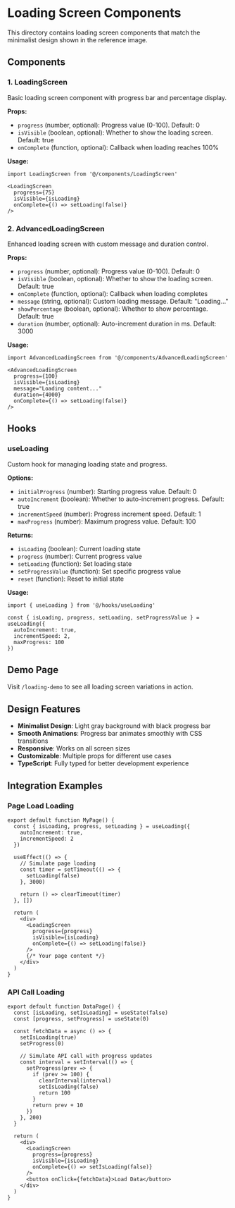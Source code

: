 # Loading Screen Components

This directory contains loading screen components that match the minimalist design shown in the reference image.

## Components

### 1. LoadingScreen
Basic loading screen component with progress bar and percentage display.

**Props:**
- `progress` (number, optional): Progress value (0-100). Default: 0
- `isVisible` (boolean, optional): Whether to show the loading screen. Default: true
- `onComplete` (function, optional): Callback when loading reaches 100%

**Usage:**
```tsx
import LoadingScreen from '@/components/LoadingScreen'

<LoadingScreen 
  progress={75} 
  isVisible={isLoading} 
  onComplete={() => setLoading(false)} 
/>
```

### 2. AdvancedLoadingScreen
Enhanced loading screen with custom message and duration control.

**Props:**
- `progress` (number, optional): Progress value (0-100). Default: 0
- `isVisible` (boolean, optional): Whether to show the loading screen. Default: true
- `onComplete` (function, optional): Callback when loading completes
- `message` (string, optional): Custom loading message. Default: "Loading..."
- `showPercentage` (boolean, optional): Whether to show percentage. Default: true
- `duration` (number, optional): Auto-increment duration in ms. Default: 3000

**Usage:**
```tsx
import AdvancedLoadingScreen from '@/components/AdvancedLoadingScreen'

<AdvancedLoadingScreen 
  progress={100}
  isVisible={isLoading}
  message="Loading content..."
  duration={4000}
  onComplete={() => setLoading(false)}
/>
```

## Hooks

### useLoading
Custom hook for managing loading state and progress.

**Options:**
- `initialProgress` (number): Starting progress value. Default: 0
- `autoIncrement` (boolean): Whether to auto-increment progress. Default: true
- `incrementSpeed` (number): Progress increment speed. Default: 1
- `maxProgress` (number): Maximum progress value. Default: 100

**Returns:**
- `isLoading` (boolean): Current loading state
- `progress` (number): Current progress value
- `setLoading` (function): Set loading state
- `setProgressValue` (function): Set specific progress value
- `reset` (function): Reset to initial state

**Usage:**
```tsx
import { useLoading } from '@/hooks/useLoading'

const { isLoading, progress, setLoading, setProgressValue } = useLoading({
  autoIncrement: true,
  incrementSpeed: 2,
  maxProgress: 100
})
```

## Demo Page

Visit `/loading-demo` to see all loading screen variations in action.

## Design Features

- **Minimalist Design**: Light gray background with black progress bar
- **Smooth Animations**: Progress bar animates smoothly with CSS transitions
- **Responsive**: Works on all screen sizes
- **Customizable**: Multiple props for different use cases
- **TypeScript**: Fully typed for better development experience

## Integration Examples

### Page Load Loading
```tsx
export default function MyPage() {
  const { isLoading, progress, setLoading } = useLoading({
    autoIncrement: true,
    incrementSpeed: 2
  })

  useEffect(() => {
    // Simulate page loading
    const timer = setTimeout(() => {
      setLoading(false)
    }, 3000)

    return () => clearTimeout(timer)
  }, [])

  return (
    <div>
      <LoadingScreen 
        progress={progress} 
        isVisible={isLoading} 
        onComplete={() => setLoading(false)} 
      />
      {/* Your page content */}
    </div>
  )
}
```

### API Call Loading
```tsx
export default function DataPage() {
  const [isLoading, setIsLoading] = useState(false)
  const [progress, setProgress] = useState(0)

  const fetchData = async () => {
    setIsLoading(true)
    setProgress(0)

    // Simulate API call with progress updates
    const interval = setInterval(() => {
      setProgress(prev => {
        if (prev >= 100) {
          clearInterval(interval)
          setIsLoading(false)
          return 100
        }
        return prev + 10
      })
    }, 200)
  }

  return (
    <div>
      <LoadingScreen 
        progress={progress} 
        isVisible={isLoading} 
        onComplete={() => setIsLoading(false)} 
      />
      <button onClick={fetchData}>Load Data</button>
    </div>
  )
}
```
